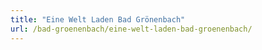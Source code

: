 ```yaml
---
title: "Eine Welt Laden Bad Grönenbach"
url: /bad-groenenbach/eine-welt-laden-bad-groenenbach/
---
```


